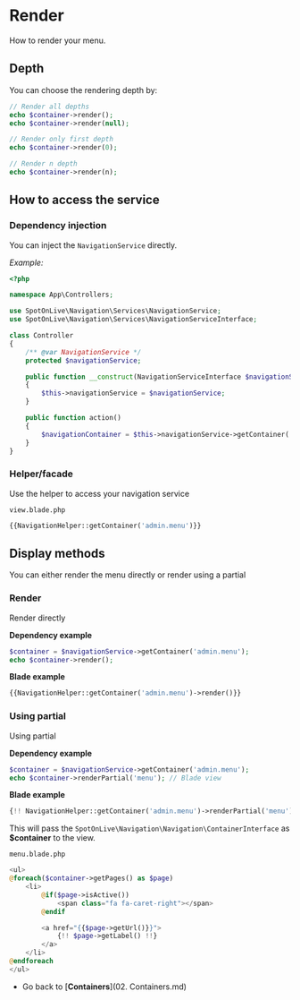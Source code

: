 # Render
How to render your menu.

## Depth
You can choose the rendering depth by:

```php
// Render all depths
echo $container->render();
echo $container->render(null);

// Render only first depth
echo $container->render(0);

// Render n depth
echo $container->render(n);
```

## How to access the service

### Dependency injection
You can inject the `NavigationService` directly.

*Example:*
```php
<?php

namespace App\Controllers;

use SpotOnLive\Navigation\Services\NavigationService;
use SpotOnLive\Navigation\Services\NavigationServiceInterface;

class Controller
{
    /** @var NavigationService */
    protected $navigationService;

    public function __construct(NavigationServiceInterface $navigationService)
    {
        $this->navigationService = $navigationService;
    }

    public function action()
    {
        $navigationContainer = $this->navigationService->getContainer('admin.menu');
    }
}
```

### Helper/facade
Use the helper to access your navigation service

`view.blade.php`
```php
{{NavigationHelper::getContainer('admin.menu')}}
```

## Display methods
You can either render the menu directly or render using a partial

### Render
Render directly

**Dependency example**
```php
$container = $navigationService->getContainer('admin.menu');
echo $container->render();
```

**Blade example**
```php
{{NavigationHelper::getContainer('admin.menu')->render()}}
```

### Using partial
Using partial

**Dependency example**
```php
$container = $navigationService->getContainer('admin.menu');
echo $container->renderPartial('menu'); // Blade view
```

**Blade example**
```php
{!! NavigationHelper::getContainer('admin.menu')->renderPartial('menu') !!}}
```

This will pass the `SpotOnLive\Navigation\Navigation\ContainerInterface` as **$container** to the view.

`menu.blade.php`
```php
<ul>
@foreach($container->getPages() as $page)
    <li>
        @if($page->isActive())
            <span class="fa fa-caret-right"></span>
        @endif

        <a href="{{$page->getUrl()}}">
            {!! $page->getLabel() !!}
        </a>
    </li>
@endforeach
</ul>
```
* Go back to [**Containers**](02. Containers.md)